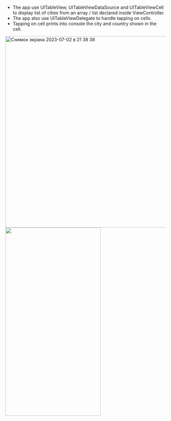 - The app use UITableView, UITableViewDataSource and UITableViewCell to display list of cities from an array / list declared inside ViewController.
- The app also use UITableViewDelegate to handle tapping on cells.
- Tapping on cell prints into console the city and country shown in the cell.
  
<img width="600" alt="Снимок экрана 2023-07-02 в 21 38 38" src="https://github.com/ArystanSh/TenFavouriteCities/assets/116955102/1c260505-bba3-4153-93b2-6c428a308541">
<img width="300" height = "590" src="https://github.com/ArystanSh/TenFavouriteCities/assets/116955102/6c5ded34-23a8-4361-bcb7-a9024da91e29">
